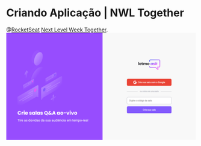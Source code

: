 # Criando Aplicação | NWL Together
@[RocketSeat](https://github.com/Rocketseat)
[Next Level Week Together](https://nextlevelweek.com).
<img src="/src/assets/images/ReadMe.png"/>